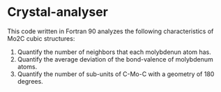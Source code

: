 # Crystal-analyser

This code written in Fortran 90 analyzes the following characteristics of Mo2C cubic structures:

1. Quantify the number of neighbors that each molybdenun atom has.
2. Quantify the average deviation of the bond-valence of molybdenum atoms.
3. Quantify the number of sub-units of C-Mo-C with a geometry of 180 degrees.
